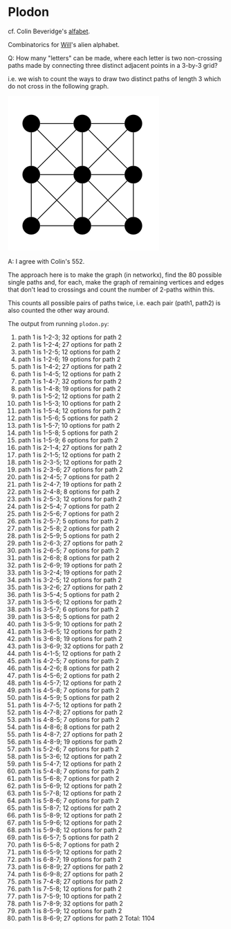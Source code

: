 # Plodon

cf. Colin Beveridge's [alfabet](https://github.com/icecolbeveridge/alfabet/).

Combinatorics for [Will](https://www.wmad.co.uk/about/)'s alien alphabet.

Q: How many "letters" can be made, where each letter is two non-crossing paths made by connecting three distinct adjacent points in a 3-by-3 grid?

i.e. we wish to count the ways to draw two distinct paths of length 3 which do not cross in the following graph.

![3 by 3 grid of vertices with adjacent vertices connected with an edge.](graph.png)

A: I agree with Colin's 552. 

The approach here is to make the graph (in networkx), find the 80 possible single paths and, for each, make the graph of remaining vertices and edges that don't lead to crossings and count the number of 2-paths within this. 

This counts all possible pairs of paths twice, i.e. each pair (path1, path2) is also counted the other way around. 

The output from running `plodon.py`:

1. path 1 is 1-2-3; 32 options for path 2
2. path 1 is 1-2-4; 27 options for path 2
3. path 1 is 1-2-5; 12 options for path 2
4. path 1 is 1-2-6; 19 options for path 2
5. path 1 is 1-4-2; 27 options for path 2
6. path 1 is 1-4-5; 12 options for path 2
7. path 1 is 1-4-7; 32 options for path 2
8. path 1 is 1-4-8; 19 options for path 2
9. path 1 is 1-5-2; 12 options for path 2
10. path 1 is 1-5-3; 10 options for path 2
11. path 1 is 1-5-4; 12 options for path 2
12. path 1 is 1-5-6; 5 options for path 2
13. path 1 is 1-5-7; 10 options for path 2
14. path 1 is 1-5-8; 5 options for path 2
15. path 1 is 1-5-9; 6 options for path 2
16. path 1 is 2-1-4; 27 options for path 2
17. path 1 is 2-1-5; 12 options for path 2
18. path 1 is 2-3-5; 12 options for path 2
19. path 1 is 2-3-6; 27 options for path 2
20. path 1 is 2-4-5; 7 options for path 2
21. path 1 is 2-4-7; 19 options for path 2
22. path 1 is 2-4-8; 8 options for path 2
23. path 1 is 2-5-3; 12 options for path 2
24. path 1 is 2-5-4; 7 options for path 2
25. path 1 is 2-5-6; 7 options for path 2
26. path 1 is 2-5-7; 5 options for path 2
27. path 1 is 2-5-8; 2 options for path 2
28. path 1 is 2-5-9; 5 options for path 2
29. path 1 is 2-6-3; 27 options for path 2
30. path 1 is 2-6-5; 7 options for path 2
31. path 1 is 2-6-8; 8 options for path 2
32. path 1 is 2-6-9; 19 options for path 2
33. path 1 is 3-2-4; 19 options for path 2
34. path 1 is 3-2-5; 12 options for path 2
35. path 1 is 3-2-6; 27 options for path 2
36. path 1 is 3-5-4; 5 options for path 2
37. path 1 is 3-5-6; 12 options for path 2
38. path 1 is 3-5-7; 6 options for path 2
39. path 1 is 3-5-8; 5 options for path 2
40. path 1 is 3-5-9; 10 options for path 2
41. path 1 is 3-6-5; 12 options for path 2
42. path 1 is 3-6-8; 19 options for path 2
43. path 1 is 3-6-9; 32 options for path 2
44. path 1 is 4-1-5; 12 options for path 2
45. path 1 is 4-2-5; 7 options for path 2
46. path 1 is 4-2-6; 8 options for path 2
47. path 1 is 4-5-6; 2 options for path 2
48. path 1 is 4-5-7; 12 options for path 2
49. path 1 is 4-5-8; 7 options for path 2
50. path 1 is 4-5-9; 5 options for path 2
51. path 1 is 4-7-5; 12 options for path 2
52. path 1 is 4-7-8; 27 options for path 2
53. path 1 is 4-8-5; 7 options for path 2
54. path 1 is 4-8-6; 8 options for path 2
55. path 1 is 4-8-7; 27 options for path 2
56. path 1 is 4-8-9; 19 options for path 2
57. path 1 is 5-2-6; 7 options for path 2
58. path 1 is 5-3-6; 12 options for path 2
59. path 1 is 5-4-7; 12 options for path 2
60. path 1 is 5-4-8; 7 options for path 2
61. path 1 is 5-6-8; 7 options for path 2
62. path 1 is 5-6-9; 12 options for path 2
63. path 1 is 5-7-8; 12 options for path 2
64. path 1 is 5-8-6; 7 options for path 2
65. path 1 is 5-8-7; 12 options for path 2
66. path 1 is 5-8-9; 12 options for path 2
67. path 1 is 5-9-6; 12 options for path 2
68. path 1 is 5-9-8; 12 options for path 2
69. path 1 is 6-5-7; 5 options for path 2
70. path 1 is 6-5-8; 7 options for path 2
71. path 1 is 6-5-9; 12 options for path 2
72. path 1 is 6-8-7; 19 options for path 2
73. path 1 is 6-8-9; 27 options for path 2
74. path 1 is 6-9-8; 27 options for path 2
75. path 1 is 7-4-8; 27 options for path 2
76. path 1 is 7-5-8; 12 options for path 2
77. path 1 is 7-5-9; 10 options for path 2
78. path 1 is 7-8-9; 32 options for path 2
79. path 1 is 8-5-9; 12 options for path 2
80. path 1 is 8-6-9; 27 options for path 2
Total: 1104
